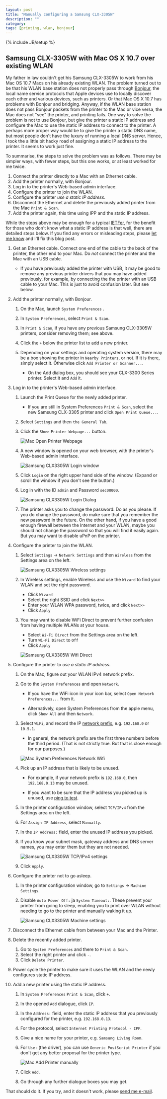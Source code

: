 ```yaml
---
layout: post
title: "Manually configuring a Samsung CLX-3305W"
description: ""
category: 
tags: [printing, wlan, bonjour]
---
```

{% include JB/setup %}

## Samsung CLX-3305W with Mac OS X 10.7 over existing WLAN

My father in law couldn't get his Samsung CLX-3305W to work from his
Mac OS 10.7 Macs on his already existing WLAN.  The problem turned out to be that
his WLAN base station does not properly pass through 
[Bonjour][bonjour], the local
name service protocols that Apple devices use to locally discover each
other and various devices, such as printers.  Or that Mac OS X 10.7
has problems with Bonjour and bridging.  Anyway, if the WLAN base
station does not pass Bonjour packets from the printer to the Mac or
vice versa, the Mac does not "see" the printer, and printing fails.
One way to solve the problem is not to use Bonjour, but give the
printer a static IP address and configure the Mac to use the static IP
address to connect to the printer.  A perhaps more proper way would be
to give the printer a static DNS name, but most people don't have the
luxury of running a local DNS server.  Hence, I took the a little bit
hacky road of assigning a static IP address to the printer.  It seems
to work just fine.

[bonjour]: http://en.wikipedia.org/wiki/Bonjour_(software)

To summarise, the steps to solve the problem was as follows.  There
may be simpler ways, with fewer steps, but this one works, or at least
worked for me twice.

1. Connect the printer directly to a Mac with an Ethernet cable.
2. Add the printer normally, with Bonjour.
3. Log in to the printer's Web-based admin interface.
4. Configure the printer to join the WLAN.
5. Configure the printer *use a static IP address*.
6. Disconnect the Ethernet and delete the previously added printer
   from the Mac `Print & Scan`.
7. Add the printer again, this time using IPP and the static IP address.

While the steps above may be enough for a typical
[IETFer](http://www.ietf.org), for the benefit for those who don't
know what a static IP address is that well, there are detailed steps
below.   If you find any errors or misleading steps, please [let me
know][feedback] and I'll fix this blog post.

1. Get an Ethernet cable.  Connect one end of the cable to the back of
the printer, the other end to your Mac.  Do *not* connect the printer
and the Mac with an USB cable.

    *  If you have previously added the printer with USB, it may be good
       to remove any previous printer drivers that you may have added
       previously, for example, by connecting the the printer with an
       USB cable to your Mac.  This is just to avoid confusion later.
       But see below.

2. Add the printer normally, with Bonjour.

    1. On the Mac, launch ``System Preferences`` .
    2. In ``System Preferences``, select ``Print & Scan``.
    3. In `Print & Scan`, if you have any previous Samsung CLX-3305W
       printers, consider removing them; see above.
    4. Click the `+` below the printer list to add a new printer.
    5. Depending on your settings and operating system version, there
       may be a box showing the printer in `Nearby Printers`, or
       not.  If it is there, simply select it.  Otherwise click ``Add
       Printer or Scanner...``.

        * On the Add dialog box, you should see your CLX-3300 Series
          printer.  Select it and `Add` it.
  
3. Log in to the printer's Web-based admin interface.

    1. Launch the Print Queue for the newly added printer.

        * If you are still in System Preferences `Print & Scan`,
          select the new Samsung CLX-3305 printer and click
          `Open Print Queue...`.

    2. Select `Settings` and then `the General Tab`.
    3. Click the `Show Printer Webpage...` button.

       ![Mac Open Printer Webpage](/images/Mac-Open-Printer-Webpage.tiff)

    4. A new window is opened on your web browser, with the printer's
       Web-based admin interface.
       
       ![Samsung CLX3305W Login window](/images/Samsung-CLX3305W-login-window.tiff)

    5. Click `Login` on the right upper hand side of the window.
       (Expand or scroll the window if you don't see the button.)
    6. Log in with the ID `admin` and Password `sec00000`.

       ![Samsung CLX3305W Login Dialog](/images/Samsung-CLX3305W-login-dialog.tiff)

    7. The printer asks you to change the password.  Do as you please.
       If you do change the password, do make sure that you remember
       the new password in the future.  On the other hand, if you have
       a good enough firewall between the Internet and your WLAN,
       maybe you should not change the password so that you will find
       it easily again.  But you may want to disable uPnP on the
       printer. 

4. Configure the printer to join the WLAN.

    1. Select `Settings` -> `Network Settings` and then `Wireless` from
       the Settings area on the left.

       ![Samsung CLX3305W Wireless settings](/images/Samsung-CLX3305W-wireless-wizard.tiff)

    2. In Wireless settings, enable Wireless and use the `Wizard` to
       find your WLAN and set the right password.
        * Click `Wizard`
        * Select the right SSID and click `Next>>`
        * Enter your WLAN WPA password, twice, and click `Next>>`
        * Click `Apply`
    3. You may want to disable WiFi Direct to prevent further
       confusion from having multiple WLANs at your house.
        * Select `Wi-Fi Direct` from the Settings area on the left.
        * Turn `Wi-Fi Direct` to `Off`
        * Click `Apply`

       ![Samsung CLX3305W Wifi Direct](/images/Samsung-CLX3305W-wifi-direct.tiff)
  
5. Configure the printer to *use a static IP address*.

    1. On the Mac, figure out your WLAN IPv4 network prefix.
    2. Go to the `System Preferences` and open `Network`.

        * If you have the WiFi icon in your icon bar, select `Open
          Network Preferences...` from it.

        * Alternatively, open System Preferences from the apple menu,
          click `Show All` and then `Network`.

    3. Select `WiFi`, and record the IP [network
       prefix](http://en.wikipedia.org/wiki/Subnetwork),
       e.g. `192.168.0` or `10.5.1`.  

        * In general, the network prefix are the first three numbers
          before the third period.  (That is not strictly true.  But that
          is close enough for our purposes.)

        ![Mac System Preferences Network Wifi](/images/Mac-System-Preferences-Network-Wifi.tiff)

    4. Pick up an IP address that is likely to be unused.

        * For example, if your network prefix is `192.168.0`, then `192.168.0.13` may be unused.

        * If you want to be sure that the IP address you picked up is unused, use [ping to
          test](http://www.vcn.com/knowledgebase/article.php?id=081).

    5. In the printer configuration window, select `TCP/IPv4` 
       from the Settings area on the left.
    6. For `Assign IP Address`, select `Manually`. 
    7. In the `IP Address:` field, enter the unused IP address you
       picked. 
    8. If you know your subnet mask, gateway address and DNS server
       names, you may enter them but they are not needed.

       ![Samsung CLX3305W TCP/IPv4 settings](/images/Samsung-CLX3305W-tcpip.tiff)

    9. Click `Apply`.

6. Configure the printer not to go asleep.

    1. In the printer configuration window, go to `Settings` ->
       `Machine Settings`.
    2. Disable `Auto Power Off:` ja `System Timeout:`.
       These prevent your printer from going to sleep, enabling
       you to print over WLAN without needing to go to the printer
       and manually waking it up.

       ![Samsung CLX3305W Machine settings](/images/Samsung-CLX3305W-keep-awake.tiff)

7. Disconnect the Ethernet cable from between your Mac and the
   Printer.

8. Delete the recently added printer.

    1. Go to `System Preferences` and there to `Print & Scan`.
    2. Select the right printer and click `-`.
    3. Click `Delete Printer`.

9. Power cycle the printer to make sure it uses the WLAN and
   the newly configures static IP address. 

10. Add a new printer using the static IP address.

    1. In `System Preferences` `Print & Scan`, click `+`.
    2. In the opened `Add` dialogue, click `IP`.
    3. In the `Address:` field, enter the static IP address
       that you previously configured for the printer,
       e.g. `192.168.0.13`.
    4. For the protocol, select `Internet Printing Protocol - IPP`.
    5. Give a nice name for your printer, e.g. `Samsung Living Room`.
    6. For `Use:` (the driver), you can use `Generic PostScript
       Printer` if you don't get any better proposal for the printer
       type.

       ![Mac Add Printer manually](/images/Mac-Add-Printer.tiff)

    7. Click `Add`.
    8. Go through any further dialogue boxes you may get.

That should do it.  If you try, and it doesn't work, please [send me
e-mail][feedback].

[feedback]: mailto:pekka.nikander@iki.fi?subject=Re:%20Manually%20configuring%20a%20Samsung%20CLX-3305W
